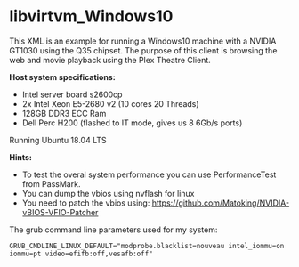 # libvirtvm_Windows10
This XML is an example for running a Windows10 machine with a NVIDIA GT1030 using the Q35 chipset.
The purpose of this client is browsing the web and movie playback using the Plex Theatre Client.

**Host system specifications:**

- Intel server board s2600cp
- 2x Intel Xeon E5-2680 v2 (10 cores 20 Threads)
- 128GB DDR3 ECC Ram
- Dell Perc H200 (flashed to IT mode, gives us 8 6Gb/s ports)

Running Ubuntu 18.04 LTS

**Hints:** 

- To test the overal system performance you can use PerformanceTest from PassMark.
- You can dump the vbios using nvflash for linux
- You need to patch the vbios using: https://github.com/Matoking/NVIDIA-vBIOS-VFIO-Patcher

The grub command line parameters used for my system:
```
GRUB_CMDLINE_LINUX_DEFAULT="modprobe.blacklist=nouveau intel_iommu=on iommu=pt video=efifb:off,vesafb:off"
```
